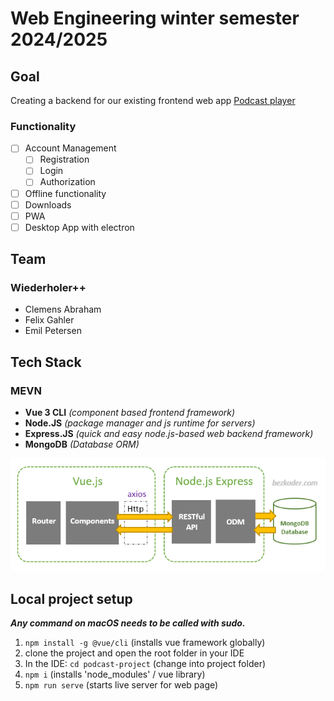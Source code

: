 # Web Engineering winter semester 2024/2025

## Goal

Creating a backend for our existing frontend web app [Podcast player](http://webengineering.ins.hs-anhalt.de:10051)

### Functionality

- [ ] Account Management
  - [ ] Registration
  - [ ] Login
  - [ ] Authorization
- [ ] Offline functionality
- [ ] Downloads
- [ ] PWA
- [ ] Desktop App with electron

## Team

### Wiederholer++

- Clemens Abraham
- Felix Gahler
- Emil Petersen

## Tech Stack

### MEVN

- **Vue 3 CLI** *(component based frontend framework)*
- **Node.JS** *(package manager and js runtime for servers)*
- **Express.JS** *(quick and easy node.js-based web backend framework)*
- **MongoDB** *(Database ORM)*

![MEVN architecture](podcast-project/src/assets/mevncrudarchitecture.png)

## Local project setup

***Any command on macOS needs to be called with sudo.***

1. ```npm install -g @vue/cli``` (installs vue framework globally)
2. clone the project and open the root folder in your IDE
3. In the IDE: ```cd podcast-project``` (change into project folder)
4. ```npm i``` (installs 'node_modules' / vue library)
5. ```npm run serve``` (starts live server for web page)
